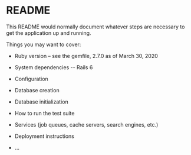 # README

This README would normally document whatever steps are necessary to get the
application up and running.

Things you may want to cover:

* Ruby version – see the gemfile, 2.7.0 as of March 30, 2020

* System dependencies -- Rails 6

* Configuration

* Database creation

* Database initialization

* How to run the test suite

* Services (job queues, cache servers, search engines, etc.)

* Deployment instructions

* ...

